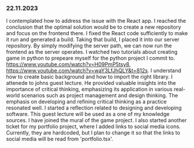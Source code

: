 ### 22.11.2023
I contemplated how to address the issue with the React app. I reached the conclusion that the optimal solution would be to create a new repository and focus on the frontend there. I fixed the React code sufficiently to make it run and generated a build. Taking that build, I placed it into our server repository. By simply modifying the server path, we can now run the frontend as the server operates. I watched two tutorials about creating game in python to prepeare myself for the python project I commit to. https://www.youtube.com/watch?v=H09PmP5tsy8, https://www.youtube.com/watch?v=waY3LfJhQLY&t=812s. I understand how to create basic background and how to import the right library.
I attenede to johns guest lecture. He provided valuable insights into the importance of critical thinking, emphasizing its application in various real-world scenarios such as project management and design thinking. The emphasis on developing and refining critical thinking as a practice resonated well. I started a reflection related to designing and developing software. This guest lecture will be used as a one of my knowledge sources. I have joined the mural of the game project. I also started another ticket for my portfolio project, where I added links to social media icons. Currently, they are hardcoded, but I plan to change it so that the links to social media will be read from 'portfolio.tsx'.